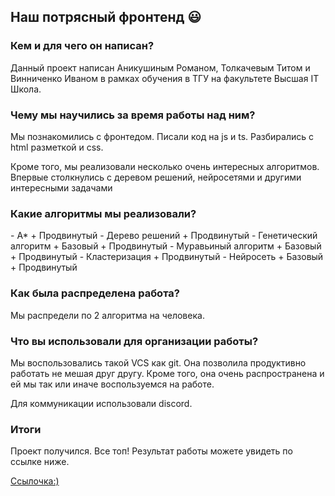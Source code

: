 <h2>Наш потрясный фронтенд 😃</h2>

<h3>Кем и для чего он написан? </h3>
<p>Данный проект написан Аникушиным Романом, Толкачевым Титом и Винниченко Иваном в рамках обучения в ТГУ на факультете Высшая IT Школа.</p>

<h3>Чему мы научились за время работы над ним? </h3>
<p>Мы познакомились с фронтедом. Писали код на js и ts. Разбирались с html разметкой и css.</p>
<p>Кроме того, мы реализовали несколько очень интересных алгоритмов. Впервые столкнулись с деревом решений, нейросетями и другими интересными задачами</p>

<h3>Какие алгоритмы мы реализовали?</h3>
- A* 
  + Продвинутый
- Дерево решений
  + Продвинутый
- Генетический алгоритм
  + Базовый
  + Продвинутый
- Муравьиный алгоритм 
  + Базовый
  + Продвинутый
- Кластеризация 
  + Продвинутый
- Нейросеть 
  + Базовый
  + Продвинутый

<h3>Как была распределена работа?</h3>
<p>Мы распредели по 2 алгоритма на человека.</p>

<h3>Что вы использовали для организации работы?</h3>
<p>Мы воспользовались такой VCS как git. Она позволила продуктивно работать не мешая друг другу. Кроме того, она очень распространена и ей мы так или иначе воспользуемся на работе. </p>
<p>Для коммуникации использовали discord.</p>

<h3>Итоги</h3>
<p>Проект получился. Все топ! Результат работы можете увидеть по ссылке ниже.</p>
<a href="https://vinnichenko-ivan.github.io/Module6/"> Ссылочка:)</a>

